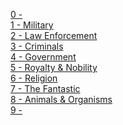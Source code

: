 [0 - ]()  
[1 - Military]()  
[2 - Law Enforcement]()  
[3 - Criminals]()  
[4 - Government]()  
[5 - Royalty & Nobility]()  
[6 - Religion]()  
[7 - The Fantastic]()  
[8 - Animals & Organisms]()  
[9 - ]()  

